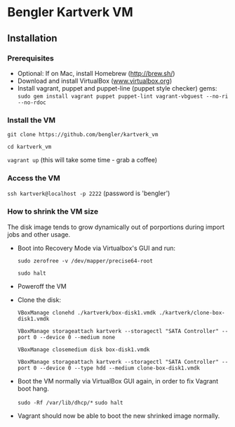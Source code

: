 # Bengler Kartverk VM

## Installation

### Prerequisites
* Optional: If on Mac, install Homebrew (http://brew.sh/)
* Download and install VirtualBox (www.virtualbox.org)
* Install vagrant, puppet and puppet-line (puppet style checker) gems:
   ``sudo gem install vagrant puppet puppet-lint vagrant-vbguest --no-ri --no-rdoc``

### Install the VM

``git clone https://github.com/bengler/kartverk_vm``

``cd kartverk_vm``

``vagrant up`` (this will take some time - grab a coffee)

### Access the VM

```ssh kartverk@localhost -p 2222``` (password is 'bengler')


### How to shrink the VM size

The disk image tends to grow dynamically out of porportions during import jobs and other usage.

* Boot into Recovery Mode via Virtualbox's GUI and run:

	``sudo zerofree -v /dev/mapper/precise64-root``

	``sudo halt``

* Poweroff the VM

* Clone the disk:

	``VBoxManage clonehd ./kartverk/box-disk1.vmdk ./kartverk/clone-box-disk1.vmdk``

	``VBoxManage storageattach kartverk --storagectl "SATA Controller" --port 0 --device 0 --medium none``

	``VBoxManage closemedium disk box-disk1.vmdk``

	``VBoxManage storageattach kartverk --storagectl "SATA Controller" --port 0 --device 0 --type hdd --medium clone-box-disk1.vmdk``

* Boot the VM normally via VirtualBox GUI again, in order to fix Vagrant boot hang.

	``sudo -Rf /var/lib/dhcp/*``
	``sudo halt``

* Vagrant should now be able to boot the new shrinked image normally.
